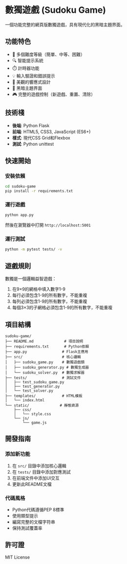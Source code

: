 # 數獨遊戲 (Sudoku Game)

一個功能完整的網頁版數獨遊戲，具有現代化的黑暗主題界面。

## 功能特色

- 🎯 多個難度等級（簡單、中等、困難）
- 🔍 智能提示系統
- ⏱️ 計時器功能
- 💡 輸入驗證和錯誤提示
- 🎨 美觀的響應式設計
- 🌙 黑暗主題界面
- 🎮 完整的遊戲控制（新遊戲、重置、清除）

## 技術棧

- **後端**: Python Flask
- **前端**: HTML5, CSS3, JavaScript (ES6+)
- **樣式**: 現代CSS Grid和Flexbox
- **測試**: Python unittest

## 快速開始

### 安裝依賴

```bash
cd sudoku-game
pip install -r requirements.txt
```

### 運行遊戲

```bash
python app.py
```

然後在瀏覽器中打開 `http://localhost:5001`

### 運行測試

```bash
python -m pytest tests/ -v
```

## 遊戲規則

數獨是一個邏輯益智遊戲：

1. 在9×9的網格中填入數字1-9
2. 每行必須包含1-9的所有數字，不能重複
3. 每列必須包含1-9的所有數字，不能重複  
4. 每個3×3的子網格必須包含1-9的所有數字，不能重複

## 項目結構

```
sudoku-game/
├── README.md              # 項目說明
├── requirements.txt       # Python依賴
├── app.py                # Flask主應用
├── src/                  # 核心邏輯
│   ├── sudoku_game.py    # 數獨遊戲類
│   ├── sudoku_generator.py # 數獨生成器
│   └── sudoku_solver.py  # 數獨求解器
├── tests/                # 測試文件
│   ├── test_sudoku_game.py
│   ├── test_generator.py
│   └── test_solver.py
├── templates/            # HTML模板
│   └── index.html
└── static/              # 靜態資源
    ├── css/
    │   └── style.css
    └── js/
        └── game.js
```

## 開發指南

### 添加新功能

1. 在 `src/` 目錄中添加核心邏輯
2. 在 `tests/` 目錄中添加對應測試
3. 在前端文件中添加UI交互
4. 更新此README文檔

### 代碼風格

- Python代碼遵循PEP 8標準
- 使用類型提示
- 編寫完整的文檔字符串
- 保持測試覆蓋率

## 許可證

MIT License